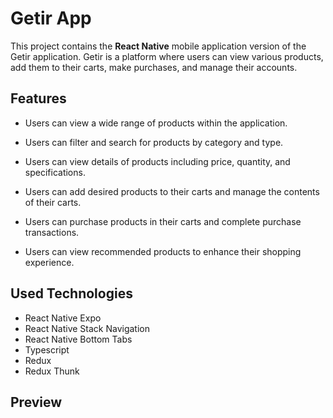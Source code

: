 # Getir App

This project contains the **React Native** mobile application version of the Getir application. Getir is a platform where users can view various products, add them to their carts, make purchases, and manage their accounts.

## Features

* Users can view a wide range of products within the application.

* Users can filter and search for products by category and type.

* Users can view details of products including price, quantity, and specifications.

* Users can add desired products to their carts and manage the contents of their carts.

* Users can purchase products in their carts and complete purchase transactions.

* Users can view recommended products to enhance their shopping experience.

## Used Technologies

- React Native Expo
- React Native Stack Navigation
- React Native Bottom Tabs
- Typescript
- Redux
- Redux Thunk

## Preview



